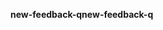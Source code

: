 <span data-ttu-id="81133-101">**new-feedback-q**</span><span class="sxs-lookup"><span data-stu-id="81133-101">**new-feedback-q**</span></span>